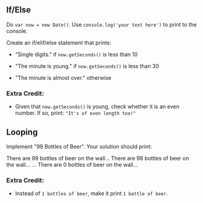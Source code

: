 ## If/Else

Do `var now = new Date()`. Use `console.log('your text here')` to print to the console.

Create an if/elif/else statement that prints:

- "Single digits." if `now.getSeconds()` is less than 10

- "The minute is young." if `now.getSeconds()` is less than 30

- "The minute is almost over." otherwise

### Extra Credit:
- Given that `now.getSeconds()` is young, check whether it is an even number. If so, print: `"It's of even length too!"`


## Looping
Implement "99 Bottles of Beer". Your solution should print:

There are 99 bottles of beer on the wall...
There are 98 bottles of beer on the wall...
...
There are 0 bottles of beer on the wall...

### Extra Credit:
- Instead of `1 bottles of beer`, make it print `1 bottle of beer`.

